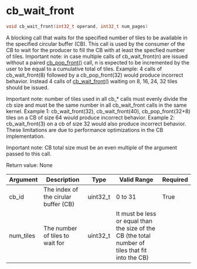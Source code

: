 # cb_wait_front

```cpp
void cb_wait_front(int32_t operand, int32_t num_pages)
```

A blocking call that waits for the specified number of tiles to be available in the specified circular buffer (CB). This call is used by the consumer of the CB to wait for the producer to fill the CB with at least the specfied number of tiles. Important note: in case multiple calls of cb_wait_front(n) are issued without a paired [cb_pop_front()](cb_pop_front.md#dataflow__api_8h_1aa3daf8e5e7299140cf2607be1a8656b0) call, n is expected to be incremented by the user to be equal to a cumulative total of tiles. Example: 4 calls of cb_wait_front(8) followed by a cb_pop_front(32) would produce incorrect behavior. Instead 4 calls of [cb_wait_front()](#dataflow__api_8h_1af6d8057bd05a650c3501c5208f7d9f8a) waiting on 8, 16, 24, 32 tiles should be issued.

Important note: number of tiles used in all cb_\* calls must evenly divide the cb size and must be the same number in all cb_wait_front calls in the same kernel. Example 1: cb_wait_front(32), cb_wait_front(40), cb_pop_front(32+8) tiles on a CB of size 64 would produce incorrect behavior. Example 2: cb_wait_front(3) on a cb of size 32 would also produce incorrect behavior. These limitations are due to performance optimizations in the CB implementation.

Important note: CB total size must be an even multiple of the argument passed to this call.

Return value: None

| Argument      | Description                          | Type      | Valid Range                                                                                       | Required       |
|---------------|--------------------------------------|-----------|---------------------------------------------------------------------------------------------------|----------------|
| cb_id         | The index of the cirular buffer (CB) | uint32_t  | 0 to 31                                                                                           | True           |
| num_tiles     | The number of tiles to wait for      | uint32_t  | It must be less or equal than the size of the CB (the total number of tiles that fit into the CB) |                |
